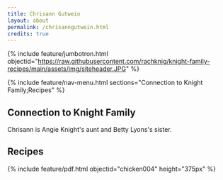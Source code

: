 ```yaml
---
title: Chrisann Gutwein
layout: about
permalink: /chrisanngutwein.html
credits: true
---
```


{% include feature/jumbotron.html objectid="https://raw.githubusercontent.com/rachknig/knight-family-recipes/main/assets/img/siteheader.JPG" %}

{% include feature/nav-menu.html sections="Connection to Knight Family;Recipes" %}

## Connection to Knight Family

Chrisann is Angie Knight's aunt and Betty Lyons's sister.

## Recipes

{% include feature/pdf.html objectid="chicken004" height="375px" %}
